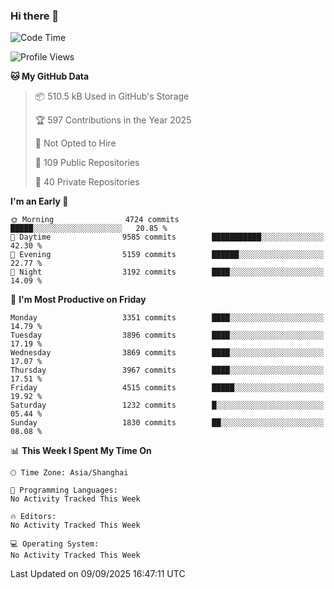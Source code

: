 ### Hi there 👋

<!--
**qbosen/qbosen** is a ✨ _special_ ✨ repository because its `README.md` (this file) appears on your GitHub profile.

Here are some ideas to get you started:

- 🔭 I’m currently working on ...
- 🌱 I’m currently learning ...
- 👯 I’m looking to collaborate on ...
- 🤔 I’m looking for help with ...
- 💬 Ask me about ...
- 📫 How to reach me: ...
- 😄 Pronouns: ...
- ⚡ Fun fact: ...
-->

<!--START_SECTION:waka-->
![Code Time](http://img.shields.io/badge/Code%20Time-2%2C111%20hrs%2036%20mins-blue)

![Profile Views](http://img.shields.io/badge/Profile%20Views-0-blue)

**🐱 My GitHub Data** 

> 📦 510.5 kB Used in GitHub's Storage 
 > 
> 🏆 597 Contributions in the Year 2025
 > 
> 🚫 Not Opted to Hire
 > 
> 📜 109 Public Repositories 
 > 
> 🔑 40 Private Repositories 
 > 
**I'm an Early 🐤** 

```text
🌞 Morning                4724 commits        █████░░░░░░░░░░░░░░░░░░░░   20.85 % 
🌆 Daytime                9585 commits        ███████████░░░░░░░░░░░░░░   42.30 % 
🌃 Evening                5159 commits        ██████░░░░░░░░░░░░░░░░░░░   22.77 % 
🌙 Night                  3192 commits        ████░░░░░░░░░░░░░░░░░░░░░   14.09 % 
```
📅 **I'm Most Productive on Friday** 

```text
Monday                   3351 commits        ████░░░░░░░░░░░░░░░░░░░░░   14.79 % 
Tuesday                  3896 commits        ████░░░░░░░░░░░░░░░░░░░░░   17.19 % 
Wednesday                3869 commits        ████░░░░░░░░░░░░░░░░░░░░░   17.07 % 
Thursday                 3967 commits        ████░░░░░░░░░░░░░░░░░░░░░   17.51 % 
Friday                   4515 commits        █████░░░░░░░░░░░░░░░░░░░░   19.92 % 
Saturday                 1232 commits        █░░░░░░░░░░░░░░░░░░░░░░░░   05.44 % 
Sunday                   1830 commits        ██░░░░░░░░░░░░░░░░░░░░░░░   08.08 % 
```


📊 **This Week I Spent My Time On** 

```text
🕑︎ Time Zone: Asia/Shanghai

💬 Programming Languages: 
No Activity Tracked This Week

🔥 Editors: 
No Activity Tracked This Week

💻 Operating System: 
No Activity Tracked This Week
```


 Last Updated on 09/09/2025 16:47:11 UTC
<!--END_SECTION:waka-->
